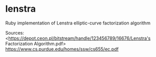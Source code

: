 # lenstra
Ruby implementation of Lenstra elliptic-curve factorization algorithm

Sources:  
<https://depot.ceon.pl/bitstream/handle/123456789/16676/Lenstra's Factorization Algorithm.pdf>  
<https://www.cs.purdue.edu/homes/ssw/cs655/ec.pdf>  
